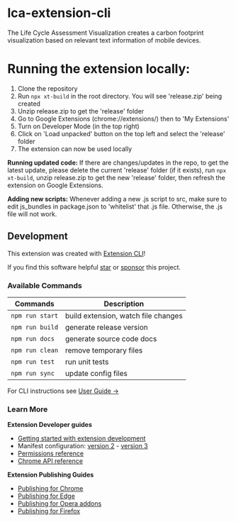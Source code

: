 # lca-extension-cli

The Life Cycle Assessment Visualization creates a carbon footprint visualization based on relevant text information of mobile devices.

# Running the extension locally:
1. Clone the repository
2. Run `npx xt-build` in the root directory. You will see 'release.zip' being created
3. Unzip release.zip to get the 'release' folder
4. Go to Google Extensions (chrome://extensions/) then to 'My Extensions'
5. Turn on Developer Mode (in the top right)
6. Click on 'Load unpacked' button on the top left and select the 'release' folder
7. The extension can now be used locally

**Running updated code:** If there are changes/updates in the repo, to get the latest update, please delete the current 'release' folder (if it exists), run `npx xt-build`, unzip release.zip to get the new 'release' folder, then refresh the extension on Google Extensions.

**Adding new scripts:**  Whenever adding a new .js script to src, make sure to edit js_bundles in package.json to 'whitelist' that .js file. Otherwise, the .js file will not work.

## Development

This extension was created with [Extension CLI](https://oss.mobilefirst.me/extension-cli/)!

If you find this software helpful [star](https://github.com/MobileFirstLLC/extension-cli/) or [sponsor](https://github.com/sponsors/MobileFirstLLC) this project.


### Available Commands

| Commands | Description |
| --- | --- |
| `npm run start` | build extension, watch file changes |
| `npm run build` | generate release version |
| `npm run docs` | generate source code docs |
| `npm run clean` | remove temporary files |
| `npm run test` | run unit tests |
| `npm run sync` | update config files |

For CLI instructions see [User Guide &rarr;](https://oss.mobilefirst.me/extension-cli/)

### Learn More

**Extension Developer guides**

- [Getting started with extension development](https://developer.chrome.com/extensions/getstarted)
- Manifest configuration: [version 2](https://developer.chrome.com/extensions/manifest) - [version 3](https://developer.chrome.com/docs/extensions/mv3/intro/)
- [Permissions reference](https://developer.chrome.com/extensions/declare_permissions)
- [Chrome API reference](https://developer.chrome.com/docs/extensions/reference/)

**Extension Publishing Guides**

- [Publishing for Chrome](https://developer.chrome.com/webstore/publish)
- [Publishing for Edge](https://docs.microsoft.com/en-us/microsoft-edge/extensions-chromium/publish/publish-extension)
- [Publishing for Opera addons](https://dev.opera.com/extensions/publishing-guidelines/)
- [Publishing for Firefox](https://extensionworkshop.com/documentation/publish/submitting-an-add-on/)
